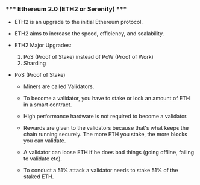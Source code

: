 ###     *** Ethereum 2.0 (ETH2 or Serenity) ***

- ETH2 is an upgrade to the initial Ethereum protocol.

- ETH2 aims to increase the speed, efficiency, and scalability.

* ETH2 Major Upgrades:
    1. PoS (Proof of Stake) instead of PoW (Proof of Work) 
    2. Sharding

* PoS (Proof of Stake)
    - Miners are called Validators.

    - To become a validator, you have to stake or lock an amount of ETH in a smart contract.

    - High performance hardware is not required to become a validator.

    - Rewards are given to the validators because that's what keeps the chain running securely. The more ETH you stake, the more 
    blocks you can validate.

    - A validator can loose ETH if he does bad things (going offline, failing to validate etc).

    - To conduct a 51% attack a validator needs to stake 51% of the staked ETH.